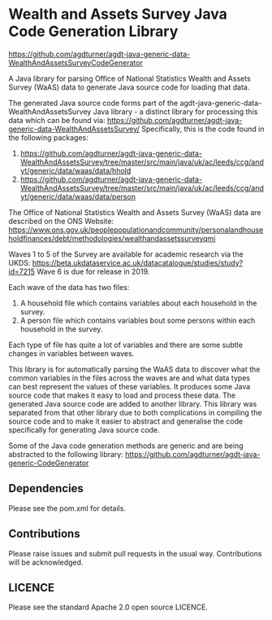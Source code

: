 # Wealth and Assets Survey Java Code Generation Library
https://github.com/agdturner/agdt-java-generic-data-WealthAndAssetsSurveyCodeGenerator

A Java library for parsing Office of National Statistics Wealth and Assets Survey (WaAS) data to generate Java source code for loading that data.

The generated Java source code forms part of the agdt-java-generic-data-WealthAndAssetsSurvey Java library - a distinct library for processing this data which can be found via:
https://github.com/agdturner/agdt-java-generic-data-WealthAndAssetsSurvey/
Specifically, this is the code found in the following packages:
1. https://github.com/agdturner/agdt-java-generic-data-WealthAndAssetsSurvey/tree/master/src/main/java/uk/ac/leeds/ccg/andyt/generic/data/waas/data/hhold
2. https://github.com/agdturner/agdt-java-generic-data-WealthAndAssetsSurvey/tree/master/src/main/java/uk/ac/leeds/ccg/andyt/generic/data/waas/data/person

The Office of National Statistics Wealth and Assets Survey (WaAS) data are described on the ONS Website:
https://www.ons.gov.uk/peoplepopulationandcommunity/personalandhouseholdfinances/debt/methodologies/wealthandassetssurveyqmi

Waves 1 to 5 of the Survey are available for academic research via the UKDS:
https://beta.ukdataservice.ac.uk/datacatalogue/studies/study?id=7215
Wave 6 is due for release in 2019.

Each wave of the data has two files:
1. A household file which contains variables about each household in the survey.
2. A person file which contains variables bout some persons within each household in the survey.

Each type of file has quite a lot of variables and there are some subtle changes in variables between waves.

This library is for automatically parsing the WaAS data to discover what the common variables in the files across the waves are and what data types can best represent the values of these variables. It produces some Java source code that makes it easy to load and process these data. The generated Java source code are added to another library. This library was separated from that other library due to both complications in compiling the source code and to make it easier to abstract and generalise the code specifically for generating Java source code.

Some of the Java code generation methods are generic and are being abstracted to the following library:
https://github.com/agdturner/agdt-java-generic-CodeGenerator

## Dependencies
Please see the pom.xml for details.

## Contributions
Please raise issues and submit pull requests in the usual way. Contributions will be acknowledged. 

## LICENCE
Please see the standard Apache 2.0 open source LICENCE.
